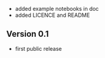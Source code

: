  * added example notebooks in doc
 * added LICENCE and README

## Version 0.1

 * first public release
